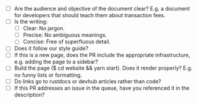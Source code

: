 
- [ ] Are the audience and objective of the document clear? E.g. a document for developers that should teach them about transaction fees.
- [ ] Is the writing:
  - [ ] Clear: No jargon.
  - [ ] Precise: No ambiguous meanings.
  - [ ] Concise: Free of superfluous detail.
- [ ] Does it follow our style guide?
- [ ] If this is a new page, does the PR include the appropriate infrastructure, e.g. adding the page to a sidebar?
- [ ] Build the page ($ cd website && yarn start). Does it render properly? E.g. no funny lists or formatting.
- [ ] Do links go to rustdocs or devhub articles rather than code?
- [ ] If this PR addresses an issue in the queue, have you referenced it in the description?
